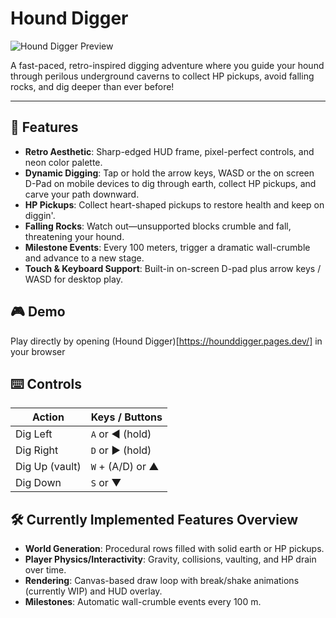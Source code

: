 # Hound Digger

![Hound Digger Preview](./screenshot.png)

A fast-paced, retro-inspired digging adventure where you guide your hound through perilous underground caverns to collect HP pickups, avoid falling rocks, and dig deeper than ever before!

---

## 🚀 Features

- **Retro Aesthetic**: Sharp-edged HUD frame, pixel-perfect controls, and neon color palette.
- **Dynamic Digging**: Tap or hold the arrow keys, WASD or the on screen D-Pad on mobile devices to dig through earth, collect HP pickups, and carve your path downward.
- **HP Pickups**: Collect heart-shaped pickups to restore health and keep on diggin'.
- **Falling Rocks**: Watch out—unsupported blocks crumble and fall, threatening your hound.
- **Milestone Events**: Every 100 meters, trigger a dramatic wall-crumble and advance to a new stage.
- **Touch & Keyboard Support**: Built-in on-screen D-pad plus arrow keys / WASD for desktop play.

## 🎮 Demo

Play directly by opening (Hound Digger)[https://hounddigger.pages.dev/] in your browser

## ⌨️ Controls

| Action       | Keys / Buttons      |
| ------------ | ------------------- |
| Dig Left     | `A` or ◀️ (hold)    |
| Dig Right    | `D` or ▶️ (hold)    |
| Dig Up (vault)| `W` + (A/D) or ▲    |
| Dig Down     | `S` or ▼            |

## 🛠️ Currently Implemented Features Overview

- **World Generation**: Procedural rows filled with solid earth or HP pickups.
- **Player Physics/Interactivity**: Gravity, collisions, vaulting, and HP drain over time.
- **Rendering**: Canvas-based draw loop with break/shake animations (currently WIP) and HUD overlay.
- **Milestones**: Automatic wall-crumble events every 100 m.

